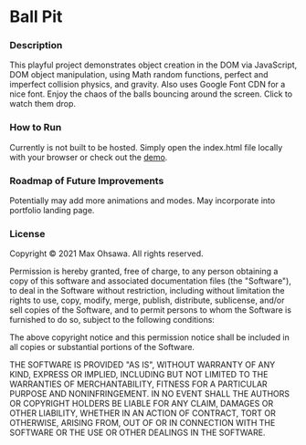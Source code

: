 # Ball Pit

### Description
This playful project demonstrates object creation in the DOM via JavaScript, DOM object manipulation, using Math random functions, perfect and imperfect collision physics, and gravity. Also uses Google Font CDN for a nice font. Enjoy the chaos of the balls bouncing around the screen. Click to watch them drop.

### How to Run
Currently is not built to be hosted. Simply open the index.html file locally with your browser or check out the [demo](https://maxohsawa.github.io/ball-pit).

### Roadmap of Future Improvements
Potentially may add more animations and modes. May incorporate into portfolio landing page.

### License

Copyright © 2021 Max Ohsawa. All rights reserved.

Permission is hereby granted, free of charge, to any person obtaining a copy of this software and associated documentation files (the "Software"), to deal in the Software without restriction, including without limitation the rights to use, copy, modify, merge, publish, distribute, sublicense, and/or sell copies of the Software, and to permit persons to whom the Software is furnished to do so, subject to the following conditions:

The above copyright notice and this permission notice shall be included in all copies or substantial portions of the Software.

THE SOFTWARE IS PROVIDED "AS IS", WITHOUT WARRANTY OF ANY KIND, EXPRESS OR IMPLIED, INCLUDING BUT NOT LIMITED TO THE WARRANTIES OF MERCHANTABILITY, FITNESS FOR A PARTICULAR PURPOSE AND NONINFRINGEMENT. IN NO EVENT SHALL THE AUTHORS OR COPYRIGHT HOLDERS BE LIABLE FOR ANY CLAIM, DAMAGES OR OTHER LIABILITY, WHETHER IN AN ACTION OF CONTRACT, TORT OR OTHERWISE, ARISING FROM, OUT OF OR IN CONNECTION WITH THE SOFTWARE OR THE USE OR OTHER DEALINGS IN THE SOFTWARE.